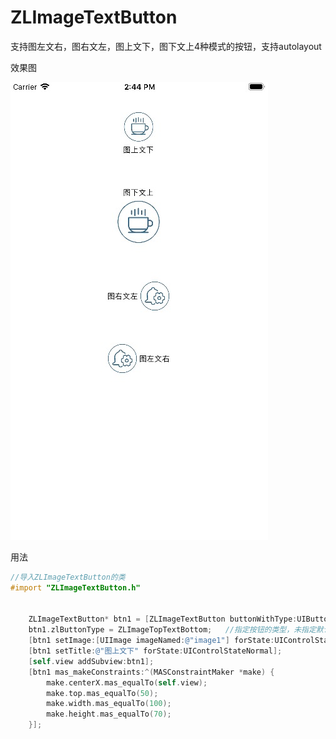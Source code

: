 # ZLImageTextButton


支持图左文右，图右文左，图上文下，图下文上4种模式的按钮，支持autolayout

效果图

![](https://github.com/czl0325/ZLImageTextButton/blob/master/%E6%95%88%E6%9E%9C%E5%9B%BE.png?raw=true)


用法
```Objective-C
//导入ZLImageTextButton的类
#import "ZLImageTextButton.h"


	ZLImageTextButton* btn1 = [ZLImageTextButton buttonWithType:UIButtonTypeCustom];
    btn1.zlButtonType = ZLImageTopTextBottom;	//指定按钮的类型，未指定默认是图左问右
    [btn1 setImage:[UIImage imageNamed:@"image1"] forState:UIControlStateNormal];
    [btn1 setTitle:@"图上文下" forState:UIControlStateNormal];
    [self.view addSubview:btn1];
    [btn1 mas_makeConstraints:^(MASConstraintMaker *make) {
        make.centerX.mas_equalTo(self.view);
        make.top.mas_equalTo(50);
        make.width.mas_equalTo(100);
        make.height.mas_equalTo(70);
    }];

```